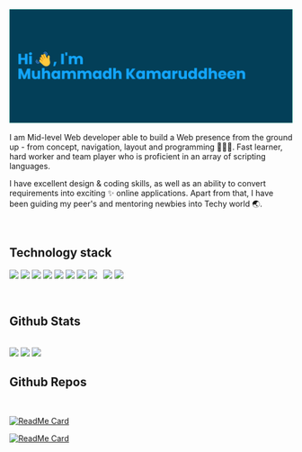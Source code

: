 <img src="banner_light_border.png"/>

<br/>

I am Mid-level Web developer able to build a Web presence from the ground up - from concept, navigation, layout and programming 🧑🏻‍💻. Fast learner, hard worker and team player who is proficient in an array of scripting languages. 

I have excellent design & coding skills, as well as an ability to convert requirements into exciting ✨ online applications. Apart from that, I have been guiding my peer's and mentoring newbies into Techy world 🌏. 

<br/>

## Technology stack

<a src="https://www.python.org/"><img src="https://img.icons8.com/color/48/000000/python.png"/></a>
<a src="https://www.java.org/"><img src="https://img.icons8.com/?size=48&id=13679&format=png"/></a>
<a src="https://www.djangoproject.com/"><img src="https://img.icons8.com/color/48/000000/django.png"/></a> 
<a src="https://www.w3schools.com/html/"><img src="https://img.icons8.com/color/48/000000/html-5.png"/></a>
<a src="https://www.w3schools.com/css/"><img src="https://img.icons8.com/color/48/000000/css3.png"/></a>
<a src="https://getbootstrap.com/"><img src="https://img.icons8.com/color/48/000000/bootstrap.png"/></a>
<a src="https://www.javascript.com/"><img src="https://img.icons8.com/color/48/000000/javascript.png"/></a>
<a src="https://reactjs.org/"><img src="https://img.icons8.com/color/48/000000/react-native.png"/></a>
<a src="https://sass-lang.com/">&nbsp;&nbsp;<img height="35" src="https://sass-lang.com/assets/img/logos/logo.svg"/></a>
<a src="https://github.com/"><img src="https://img.icons8.com/color/48/000000/github--v1.png"/></a>

<br/>

## Github Stats

<br/>

<img src="https://github-readme-stats.vercel.app/api?username=kamaruddheen&show_icons=true&theme=dark" width="600">

<img src="https://github-readme-streak-stats.herokuapp.com?user=kamaruddheen&theme=dark" width="600">

<img src="https://github-readme-stats.vercel.app/api/top-langs/?username=kamaruddheen&layout=compact&theme=dark" width="300">

<br/>

## Github Repos

<br/>

[![ReadMe Card](https://github-readme-stats.vercel.app/api/pin/?username=kamaruddheen&repo=attendance-report&show_owner=true&theme=dark)](https://github.com/kamaruddheen/attendance-report)

[![ReadMe Card](https://github-readme-stats.vercel.app/api/pin/?username=kamaruddheen&repo=cs-event&show_owner=true&theme=dark)](https://github.com/kamaruddheen/cs-event)


<!--

Structure
### Plan:

- [x] Short Introduction 
- [x] Technology stack
- [x] Github stats
- [x] Github Streak
- [x] Repos
- [x] Most used language 
- [ ] Social links


Profile Views -- <img src="https://komarev.com/ghpvc/?username=kamaruddheen" alt="kamaruddheen" />

Profile Icon -- https://avatars.githubusercontent.com/u/57263951?v=4

Image -- <a href="URL_REDIRECT" target="blank"><img align="center" src="IMG_URL" height="100" /></a>

PR, commits - <img src="https://github-readme-stats.vercel.app/api?username=kamaruddheen&show_icons=true&theme=dark" width="400">

[![GitHub Streak](https://github-readme-streak-stats.herokuapp.com?user=kamaruddheen&theme=dark)](https://git.io/streak-stats)

(https://github-readme-streak-stats.herokuapp.com/demo/) -- For editing streak
-->
